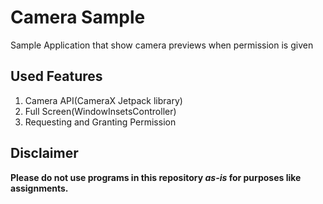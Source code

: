 # Camera Sample
Sample Application that show camera previews when permission is given

## Used Features
1. Camera API(CameraX Jetpack library)
1. Full Screen(WindowInsetsController)
1. Requesting and Granting Permission

## Disclaimer
**Please do not use programs in this repository *as-is* for purposes like assignments.**